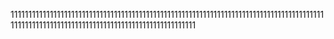 11111111111111111111111111111111111111111111111111111111111111111111111111111111111111111111111111111111111111111111111111111111111111111111

